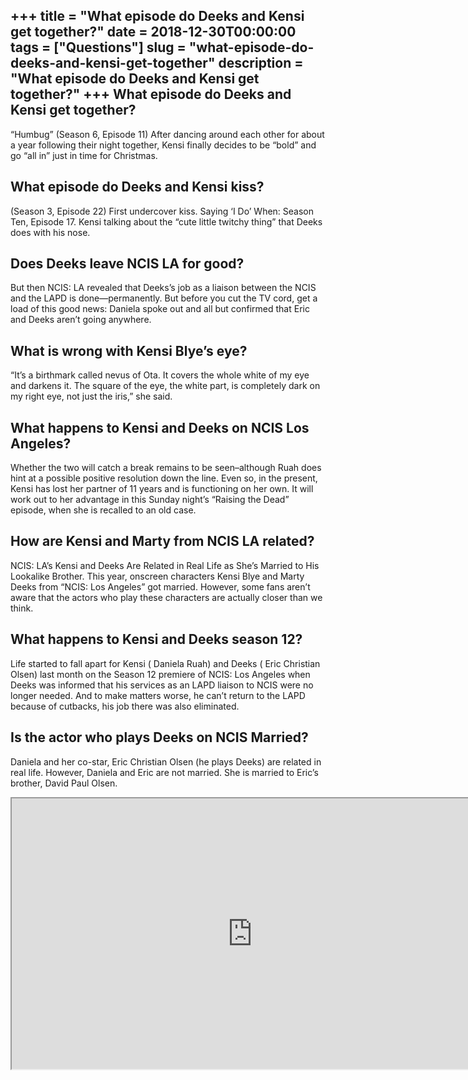 +++
title = "What episode do Deeks and Kensi get together?"
date = 2018-12-30T00:00:00
tags = ["Questions"]
slug = "what-episode-do-deeks-and-kensi-get-together"
description = "What episode do Deeks and Kensi get together?"
+++
What episode do Deeks and Kensi get together?
---------------------------------------------

“Humbug” (Season 6, Episode 11) After dancing around each other for about a year following their night together, Kensi finally decides to be “bold” and go “all in” just in time for Christmas.

What episode do Deeks and Kensi kiss?
-------------------------------------

(Season 3, Episode 22) First undercover kiss. Saying ‘I Do’ When: Season Ten, Episode 17. Kensi talking about the “cute little twitchy thing” that Deeks does with his nose.

Does Deeks leave NCIS LA for good?
----------------------------------

But then NCIS: LA revealed that Deeks’s job as a liaison between the NCIS and the LAPD is done—permanently. But before you cut the TV cord, get a load of this good news: Daniela spoke out and all but confirmed that Eric and Deeks aren’t going anywhere.

What is wrong with Kensi Blye’s eye?
------------------------------------

“It’s a birthmark called nevus of Ota. It covers the whole white of my eye and darkens it. The square of the eye, the white part, is completely dark on my right eye, not just the iris,” she said.

What happens to Kensi and Deeks on NCIS Los Angeles?
----------------------------------------------------

Whether the two will catch a break remains to be seen–although Ruah does hint at a possible positive resolution down the line. Even so, in the present, Kensi has lost her partner of 11 years and is functioning on her own. It will work out to her advantage in this Sunday night’s “Raising the Dead” episode, when she is recalled to an old case.

How are Kensi and Marty from NCIS LA related?
---------------------------------------------

NCIS: LA’s Kensi and Deeks Are Related in Real Life as She’s Married to His Lookalike Brother. This year, onscreen characters Kensi Blye and Marty Deeks from “NCIS: Los Angeles” got married. However, some fans aren’t aware that the actors who play these characters are actually closer than we think.

What happens to Kensi and Deeks season 12?
------------------------------------------

Life started to fall apart for Kensi ( Daniela Ruah) and Deeks ( Eric Christian Olsen) last month on the Season 12 premiere of NCIS: Los Angeles when Deeks was informed that his services as an LAPD liaison to NCIS were no longer needed. And to make matters worse, he can’t return to the LAPD because of cutbacks, his job there was also eliminated.

Is the actor who plays Deeks on NCIS Married?
---------------------------------------------

Daniela and her co-star, Eric Christian Olsen (he plays Deeks) are related in real life. However, Daniela and Eric are not married. She is married to Eric’s brother, David Paul Olsen.

<iframe allow="accelerometer; autoplay; clipboard-write; encrypted-media; gyroscope; picture-in-picture" allowfullscreen="" class="__youtube_prefs__  epyt-is-override  no-lazyload" data-no-lazy="1" data-origheight="433" data-origwidth="770" data-skipgform_ajax_framebjll="" height="433" id="_ytid_45163" loading="lazy" src="https://www.youtube.com/embed/l9Q8RVe7lKs?enablejsapi=1&autoplay=0&cc_load_policy=0&cc_lang_pref=&iv_load_policy=1&loop=0&modestbranding=0&rel=1&fs=1&playsinline=0&autohide=2&theme=dark&color=red&controls=1&" title="YouTube player" width="770"></iframe>